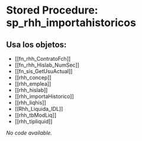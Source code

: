 # Stored Procedure: sp_rhh_importahistoricos

## Usa los objetos:
- [[fn_rhh_ContratoFch]]
- [[fn_rhh_Hislab_NumSec]]
- [[fn_sis_GetUsuActual]]
- [[rhh_concep]]
- [[rhh_emplea]]
- [[rhh_hislab]]
- [[rhh_importaHistorico]]
- [[rhh_liqhis]]
- [[Rhh_Liquida_IDL]]
- [[rhh_tbModLiq]]
- [[rhh_tipliquid]]

*No code available.*
